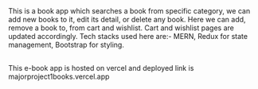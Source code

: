 ## 

This is a book app which searches a book from specific category, we can add new books to it, edit its detail, or delete any book. Here we can add, remove a book to, from cart and wishlist. Cart and wishlist pages are updated accordingly.
Tech stacks used here are:- MERN, Redux for state management, Bootstrap for styling.

## 

This e-book app is hosted on vercel and deployed link is  majorproject1books.vercel.app
